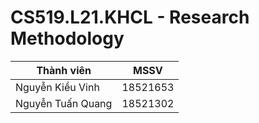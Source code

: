 # CS519.L21.KHCL - Research Methodology

|    Thành viên   |    MSSV       |
|-----------------|---------------|
|Nguyễn Kiều Vinh |   18521653    |
|Nguyễn Tuấn Quang|   18521302    |